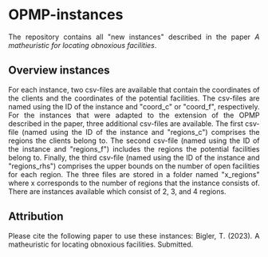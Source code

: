 # OPMP-instances

<p align="justify">
The repository contains all "new instances" described in the paper <i>A matheuristic for locating obnoxious facilities</i>.
</p>

## Overview instances

<p align="justify">
For each instance, two csv-files are available that contain the coordinates of the clients and the coordinates of the potential facilities. The csv-files are named using the ID of the instance and "coord_c" or "coord_f", respectively. For the instances that were adapted to the extension of the OPMP described in the paper, three additional csv-files are available. The first csv-file (named using the ID of the instance and "regions_c") comprises the regions the clients belong to. The second csv-file (named using the ID of the instance and "regions_f") includes the regions the potential facilities belong to. Finally, the third csv-file (named using the ID of the instance and "regions_rhs") comprises the upper bounds on the number of open facilities for each region. The three files are stored in a folder named "x_regions" where x corresponds to the number of regions that the instance consists of. There are instances available which consist of 2, 3, and 4 regions.
</p>

## Attribution

<p align="justify">
Please cite the following paper to use these instances: Bigler, T. (2023). A matheuristic for locating obnoxious facilities. Submitted.
</p>
